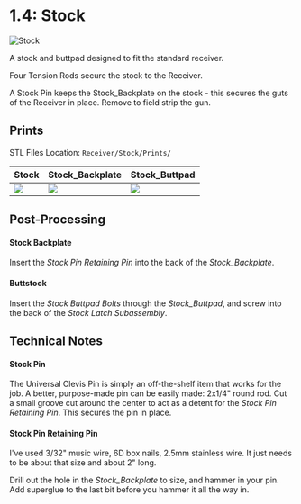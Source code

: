 # 1.4: Stock

![Stock](Preview_Stock.jpg)

A stock and buttpad designed to fit the standard receiver.

Four Tension Rods secure the stock to the Receiver.

A Stock Pin keeps the Stock_Backplate on the stock - this secures the guts
of the Receiver in place. Remove to field strip the gun.

<!-- NEW PAGE -->
## Prints
STL Files Location: `Receiver/Stock/Prints/`

|Stock|Stock_Backplate|Stock_Buttpad|
|-|-|-|
|![](Stock/Prints/Stock_thumb.jpg)|![](Stock/Prints/Stock_Backplate_thumb.jpg)|![](Stock/Prints/Stock_Buttpad_thumb.jpg)|

<!-- NEW PAGE -->
## Post-Processing

#### Stock Backplate
Insert the *Stock Pin Retaining Pin* into the back of the *Stock_Backplate*.

#### Buttstock
Insert the *Stock Buttpad Bolts* through the *Stock_Buttpad*, and screw
into the back of the *Stock Latch Subassembly*.

## Technical Notes

#### Stock Pin
The Universal Clevis Pin is simply an off-the-shelf item that works for the job.
A better, purpose-made pin can be easily made: 2x1/4" round rod.
Cut a small groove cut around the center to act as a detent for the
 *Stock Pin Retaining Pin*. This secures the pin in place.

#### Stock Pin Retaining Pin
I've used 3/32" music wire, 6D box nails, 2.5mm stainless wire.
It just needs to be about that size and about 2" long.

Drill out the hole in the *Stock_Backplate* to size, and hammer in your pin.
Add superglue to the last bit before you hammer it all the way in.